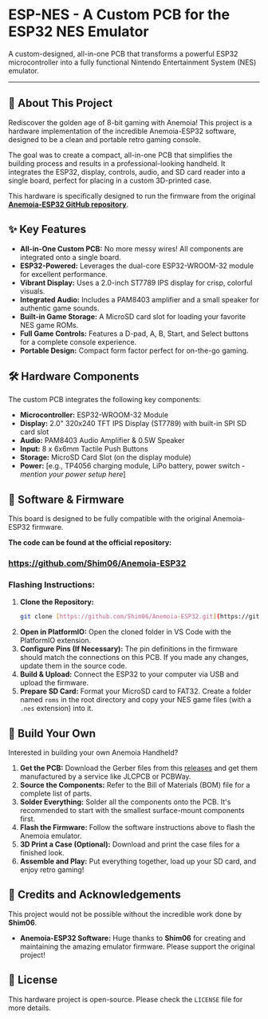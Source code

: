 # ESP-NES - A Custom PCB for the ESP32 NES Emulator


A custom-designed, all-in-one PCB that transforms a powerful ESP32 microcontroller into a fully functional Nintendo Entertainment System (NES) emulator.

---

## 📖 About This Project

Rediscover the golden age of 8-bit gaming with Anemoia! This project is a hardware implementation of the incredible Anemoia-ESP32 software, designed to be a clean and portable retro gaming console.

The goal was to create a compact, all-in-one PCB that simplifies the building process and results in a professional-looking handheld. It integrates the ESP32, display, controls, audio, and SD card reader into a single board, perfect for placing in a custom 3D-printed case.

This hardware is specifically designed to run the firmware from the original **[Anemoia-ESP32 GitHub repository](https://github.com/Shim06/Anemoia-ESP32)**.

## ✨ Key Features

* **All-in-One Custom PCB:** No more messy wires! All components are integrated onto a single board.
* **ESP32-Powered:** Leverages the dual-core ESP32-WROOM-32 module for excellent performance.
* **Vibrant Display:** Uses a 2.0-inch ST7789 IPS display for crisp, colorful visuals.
* **Integrated Audio:** Includes a PAM8403 amplifier and a small speaker for authentic game sounds.
* **Built-in Game Storage:** A MicroSD card slot for loading your favorite NES game ROMs.
* **Full Game Controls:** Features a D-pad, A, B, Start, and Select buttons for a complete console experience.
* **Portable Design:** Compact form factor perfect for on-the-go gaming.

## 🛠️ Hardware Components

The custom PCB integrates the following key components:

* **Microcontroller:** ESP32-WROOM-32 Module
* **Display:** 2.0" 320x240 TFT IPS Display (ST7789) with built-in SPI SD card slot
* **Audio:** PAM8403 Audio Amplifier & 0.5W Speaker
* **Input:** 8 x 6x6mm Tactile Push Buttons
* **Storage:** MicroSD Card Slot (on the display module)
* **Power:** [e.g., TP4056 charging module, LiPo battery, power switch - *mention your power setup here*]

## 💾 Software & Firmware

This board is designed to be fully compatible with the original Anemoia-ESP32 firmware.

**The code can be found at the official repository:**
### **https://github.com/Shim06/Anemoia-ESP32**

### Flashing Instructions:

1.  **Clone the Repository:**
    ```bash
    git clone [https://github.com/Shim06/Anemoia-ESP32.git](https://github.com/Shim06/Anemoia-ESP32.git)
    ```
2.  **Open in PlatformIO:** Open the cloned folder in VS Code with the PlatformIO extension.
3.  **Configure Pins (If Necessary):** The pin definitions in the firmware should match the connections on this PCB. If you made any changes, update them in the source code.
4.  **Build & Upload:** Connect the ESP32 to your computer via USB and upload the firmware.
5.  **Prepare SD Card:** Format your MicroSD card to FAT32. Create a folder named `roms` in the root directory and copy your NES game files (with a `.nes` extension) into it.

## 🚀 Build Your Own

Interested in building your own Anemoia Handheld?

1.  **Get the PCB:** Download the Gerber files from this [releases](https://github.com/KrishP08/ESp-NES/releases) and get them manufactured by a service like JLCPCB or PCBWay.
2.  **Source the Components:** Refer to the Bill of Materials (BOM) file for a complete list of parts.
3.  **Solder Everything:** Solder all the components onto the PCB. It's recommended to start with the smallest surface-mount components first.
4.  **Flash the Firmware:** Follow the software instructions above to flash the Anemoia emulator.
5.  **3D Print a Case (Optional):** Download and print the case files for a finished look.
6.  **Assemble and Play:** Put everything together, load up your SD card, and enjoy retro gaming!

## 🙏 Credits and Acknowledgements

This project would not be possible without the incredible work done by **Shim06**.

* **Anemoia-ESP32 Software:** Huge thanks to **Shim06** for creating and maintaining the amazing emulator firmware. Please support the original project!

## 📜 License

This hardware project is open-source. Please check the `LICENSE` file for more details.
